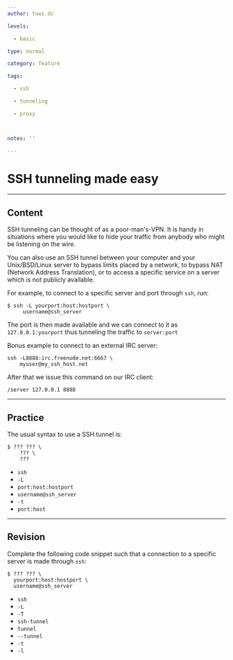 ```yaml
---
author: tuwi.dc

levels:

  - basic

type: normal

category: feature

tags:

  - ssh

  - tunneling

  - proxy



notes: ''

---
```


# SSH tunneling made easy

---
## Content

SSH tunneling can be thought of as a poor-man's-VPN. It is handy in situations where you would like to hide your traffic from anybody who might be listening on the wire.

You can also use an SSH tunnel between your computer and your Unix/BSD/Linux server to bypass limits placed by a network, to bypass NAT (Network Address Translation), or to access a specific service on a server which is not publicly available.

For example, to connect to a specific server and port through `ssh`, run:
```
$ ssh -L yourport:host:hostport \
     username@ssh_server
```
The port is then made available and we can connect to it as `127.0.0.1:yourport` thus tunneling the traffic to `server:port`

Bonus example to connect to an external IRC server:
```
ssh -L8888:irc.freenode.net:6667 \
    myuser@my_ssh_host.net
```

After that we issue this command on our IRC client:
```
/server 127.0.0.1 8888
```

---
## Practice

The usual syntax to use a SSH tunnel is:
```
$ ??? ??? \
    ??? \
    ???
```

* `ssh`
* `-L`
* `port:host:hostport`
* `username@ssh_server`
* `-t`
* `port:host`

---
## Revision

Complete the following code snippet such that a connection to a specific server is made through `ssh`:
```
$ ??? ??? \
  yourport:host:hostport \
  username@ssh_server
```

* `ssh`
* `-L`
* `-T`
* `ssh-tunnel`
* `tunnel`
* `--tunnel`
* `-t`
* `-l`

